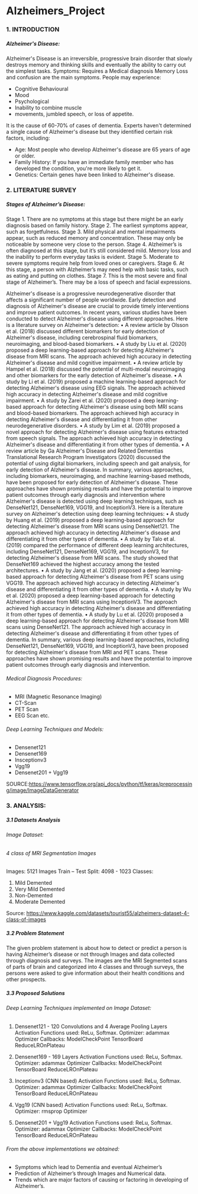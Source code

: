 # Alzheimers_Project
### 1. INTRODUCTION
##### Alzheimer's Disease:
Alzheimer's Disease is an irreversible, progressive brain disorder that slowly destroys memory
and thinking skills and eventually the ability to carry out the simplest tasks.
Symptoms:
Requires a Medical diagnosis
Memory Loss and confusion are the main symptoms.
People may experience:
* Cognitive Behavioural
* Mood
* Psychological
* Inability to combine muscle
* movements, jumbled speech, or loss of appetite.

It is the cause of 60-70% of cases of dementia.
Experts haven't determined a single cause of Alzheimer's disease but they identified certain risk
factors, including:
*  Age: Most people who develop Alzheimer's disease are 65 years of age or older.
* Family History: If you have an immediate family member who has developed the
condition, you're more likely to get it.
* Genetics: Certain genes have been linked to Alzheimer's disease.

### 2. LITERATURE SURVEY
##### Stages of Alzheimer’s Disease:
Stage 1. There are no symptoms at this stage but there might be an early diagnosis based on
family history.
Stage 2. The earliest symptoms appear, such as forgetfulness.
Stage 3. Mild physical and mental impairments appear, such as reduced memory and
concentration. These may only be noticeable by someone very close to the
person.
Stage 4. Alzheimer’s is often diagnosed at this stage, but it’s still considered mild. Memory
loss and the inability to perform everyday tasks is evident.
Stage 5. Moderate to severe symptoms require help from loved ones or caregivers.
Stage 6. At this stage, a person with Alzheimer’s may need help with basic tasks, such as
eating and putting on clothes.
Stage 7. This is the most severe and final stage of Alzheimer’s. There may be a loss of
speech and facial expressions.

Alzheimer's disease is a progressive neurodegenerative disorder that affects a significant number of people worldwide. Early detection and diagnosis of Alzheimer's disease are crucial to provide timely interventions and improve patient outcomes. In recent years, various studies have been conducted to detect 
Alzheimer's disease using different approaches. Here is a literature survey on Alzheimer's detection:
•	A review article by Olsson et al. (2018) discussed different biomarkers for early detection of Alzheimer's disease, including cerebrospinal fluid biomarkers, neuroimaging, and blood-based biomarkers.
•	A study by Liu et al. (2020) proposed a deep learning-based approach for detecting Alzheimer's disease from MRI scans. The approach achieved high accuracy in detecting Alzheimer's disease and mild cognitive impairment.
•	A review article by Hampel et al. (2018) discussed the potential of multi-modal neuroimaging and other biomarkers for the early detection of Alzheimer's disease.
•	A study by Li et al. (2019) proposed a machine learning-based approach for detecting Alzheimer's disease using EEG signals. The approach achieved high accuracy in detecting Alzheimer's disease and mild cognitive impairment.
•	A study by Zarei et al. (2020) proposed a deep learning-based approach for detecting Alzheimer's disease using both MRI scans and blood-based biomarkers. The approach achieved high accuracy in detecting Alzheimer's disease and differentiating it from other neurodegenerative disorders.
•	A study by Lim et al. (2019) proposed a novel approach for detecting Alzheimer's disease using features extracted from speech signals. The approach achieved high accuracy in detecting Alzheimer's disease and differentiating it from other types of dementia.
•	A review article by Ga Alzheimer's Disease and Related Dementias Translational Research Program Investigators (2020) discussed the potential of using digital biomarkers, including speech and gait analysis, for early detection of Alzheimer's disease.
In summary, various approaches, including biomarkers, neuroimaging, and machine learning-based methods, have been proposed for early detection of Alzheimer's disease. These approaches have shown promising results and have the potential to improve patient outcomes through early diagnosis and intervention where Alzheimer's disease is detected using deep learning techniques, such as DenseNet121, DenseNet169, VGG19, and InceptionV3. Here is a literature survey on Alzheimer's detection using deep learning techniques:
•	A study by Huang et al. (2019) proposed a deep learning-based approach for detecting Alzheimer's disease from MRI scans using DenseNet121. The approach achieved high accuracy in detecting Alzheimer's disease and differentiating it from other types of dementia.
•	A study by Talo et al. (2019) compared the performance of different deep learning architectures, including DenseNet121, DenseNet169, VGG19, and InceptionV3, for detecting Alzheimer's disease from MRI scans. The study showed that DenseNet169 achieved the highest accuracy among the tested architectures.
•	A study by Jang et al. (2020) proposed a deep learning-based approach for detecting Alzheimer's disease from PET scans using VGG19. The approach achieved high accuracy in detecting Alzheimer's disease and differentiating it from other types of dementia.
•	A study by Wu et al. (2020) proposed a deep learning-based approach for detecting Alzheimer's disease from MRI scans using InceptionV3. The approach achieved high accuracy in detecting Alzheimer's disease and differentiating it from other types of dementia.
•	A study by Lu et al. (2020) proposed a deep learning-based approach for detecting Alzheimer's disease from MRI scans using DenseNet121. The approach achieved high accuracy in detecting Alzheimer's disease and differentiating it from other types of dementia.
In summary, various deep learning-based approaches, including DenseNet121, DenseNet169, VGG19, and InceptionV3, have been proposed for detecting Alzheimer's disease from MRI and PET scans. These approaches have shown promising results and have the potential to improve patient outcomes through early diagnosis and intervention.


###### Medical Diagnosis Procedures:
* MRI (Magnetic Resonance Imaging)
* CT-Scan
* PET Scan
* EEG Scan etc.
###### Deep Learning Techniques and Models:
* Densenet121
* Densenet169
* Insceptionv3
* Vgg19
* Densenet201 + Vgg19

SOURCE:https://www.tensorflow.org/api_docs/python/tf/keras/preprocessing/image/ImageDataGenerator

### 3. ANALYSIS:
##### 3.1 Datasets Analysis
###### Image Dataset:
###### 4 class of MRI Segmentation Images
Images: 5121 Images
Train – Test Split: 4098 - 1023
Classes:
1. Mild Demented
2. Very Mild Demented
3. Non-Demented
4. Moderate Demented

Source: https://www.kaggle.com/datasets/tourist55/alzheimers-dataset-4-class-of-images

##### 3.2 Problem Statement
The given problem statement is about how to detect or predict a person is having Alzheimer’s
disease or not through Images and data collected through diagnosis and surveys. The images are
the MRI Segmented scans of parts of brain and categorized into 4 classes and through surveys,
the persons were asked to give information about their health conditions and other prospects.

##### 3.3 Proposed Solutions
###### Deep Learning Techniques implemented on Image Dataset: 
1. Densenet121 - 120 Convolutions and 4 Average Pooling Layers 
Activation Functions used: ReLu, Softmax.
Optimizer: adammax Optimizer
Callbacks: ModelCheckPoint
TensorBoard 
ReduceLROnPlateau
2. Densenet169 - 169 Layers 
Activation Functions used: ReLu, Softmax.
Optimizer: adammax Optimizer
Callbacks: ModelCheckPoint
TensorBoard 
ReduceLROnPlateau
3. Inceptionv3 (CNN based)
Activation Functions used: ReLu, Softmax.
Optimizer: adammax Optimizer
Callbacks: ModelCheckPoint
TensorBoard 
ReduceLROnPlateau
4. Vgg19 (CNN based)
Activation Functions used: ReLu, Softmax.
Optimizer: rmsprop Optimizer

5. Densenet201 + Vgg19
Activation Functions used: ReLu, Softmax.
Optimizer: adammax Optimizer
Callbacks: ModelCheckPoint
TensorBoard 
ReduceLROnPlateau


###### From the above implementations we obtained:
*  Symptoms which lead to Dementia and eventual Alzheimer’s
*  Prediction of Alzheimer’s through Images and Numerical data.
*  Trends which are major factors of causing or factoring in developing of Alzheimer’s.
